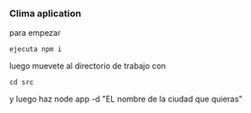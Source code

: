 ### Clima aplication

para empezar
```
ejecuta npm i
```

luego muevete al directorio de trabajo con
```
cd src
```

y luego haz node app -d "EL nombre de la ciudad que quieras"